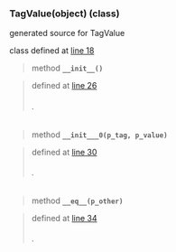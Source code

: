 ### TagValue(object) (class) ###

generated source for TagValue

class defined at [line 18](http://code.google.com/p/ibpy/source/browse/trunk/ib/ext/TagValue.py#18)

> method **`__init__()`**

> defined at [line 26](http://code.google.com/p/ibpy/source/browse/trunk/ib/ext/TagValue.py#26)
> ###### . ######

> method **`__init___0(p_tag, p_value)`**

> defined at [line 30](http://code.google.com/p/ibpy/source/browse/trunk/ib/ext/TagValue.py#30)
> ###### . ######

> method **`__eq__(p_other)`**

> defined at [line 34](http://code.google.com/p/ibpy/source/browse/trunk/ib/ext/TagValue.py#34)
> ###### . ######

